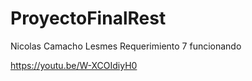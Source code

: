 # ProyectoFinalRest

Nicolas Camacho Lesmes  Requerimiento 7 funcionando

https://youtu.be/W-XCOIdiyH0
